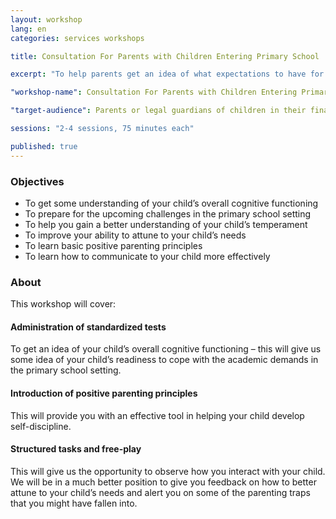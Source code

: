 ```yaml
---
layout: workshop
lang: en
categories: services workshops

title: Consultation For Parents with Children Entering Primary School

excerpt: "To help parents get an idea of what expectations to have for their relationship with their children as they reach primary school age."

"workshop-name": Consultation For Parents with Children Entering Primary School

"target-audience": Parents or legal guardians of children in their final year of kindergarten, and about to enter primary school

sessions: "2-4 sessions, 75 minutes each"

published: true
---
```


### Objectives
* To get some understanding of your child’s overall cognitive functioning
* To prepare for the upcoming challenges in the primary school setting
* To help you gain a better understanding of your child’s temperament
* To improve your ability to attune to your child’s needs
* To learn basic positive parenting principles
* To learn how to communicate to your child more effectively

### About
This workshop will cover:

#### Administration of standardized tests
To get an idea of your child’s overall cognitive functioning – this will give us some idea of your child’s readiness to cope with the academic demands in the primary school setting.

#### Introduction of positive parenting principles
This will provide you with an effective tool in helping your child develop self-discipline.

#### Structured tasks and free-play
This will give us the opportunity to observe how you interact with your child.  We will be in a much better position to give you feedback on how to better attune to your child’s needs and alert you on some of the parenting traps that you might have fallen into.


